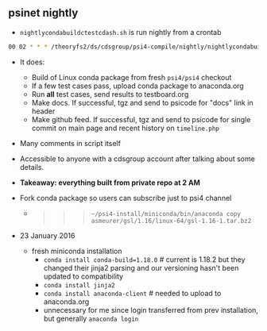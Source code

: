 psinet nightly
--------------

* ``nightlycondabuildctestcdash.sh`` is run nightly from a crontab

```bash
00 02 * * * /theoryfs2/ds/cdsgroup/psi4-compile/nightly/nightlycondabuildctestcdash.sh >/theoryfs2/ds/cdsgroup/psi4-compile/nightly/cb-psinet.log 2>&1
```

* It does:

  * Build of Linux conda package from fresh ``psi4/psi4`` checkout
  * If a few test cases pass, upload conda package to anaconda.org
  * Run **all** test cases, send results to testboard.org
  * Make docs. If successful, tgz and send to psicode for "docs" link in header
  * Make github feed. If successful, tgz and send to psicode for single commit on main page and recent history on ``timeline.php``

* Many comments in script itself

* Accessible to anyone with a cdsgroup account after talking about some details.

* **Takeaway: everything built from private repo at 2 AM**

* Fork conda package so users can subscribe just to psi4 channel
  * >>> ``~/psi4-install/miniconda/bin/anaconda copy asmeurer/gsl/1.16/linux-64/gsl-1.16-1.tar.bz2``

* 23 January 2016

  * fresh miniconda installation
    * `conda install conda-build=1.18.0`  # current is 1.18.2 but they changed their jinja2 parsing and our versioning hasn't been updated to compatibility
    * `conda install jinja2`
    * `conda install anaconda-client`  # needed to upload to anaconda.org
    * unnecessary for me since login transferred from prev installation, but generally `anaconda login`

